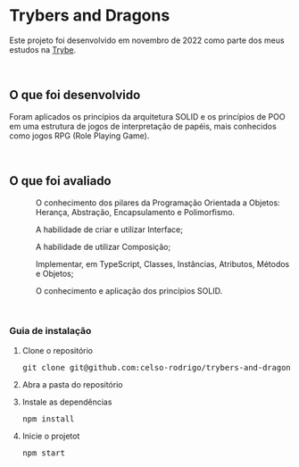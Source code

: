 <h1>Trybers and Dragons</h1>
<p>Este projeto foi desenvolvido em novembro de 2022 como parte dos meus estudos na <a href="https://www.betrybe.com/">Trybe</a>.</p>

<br/>

<h2>O que foi desenvolvido</h2>
<p>Foram aplicados os princípios da arquitetura SOLID e os princípios de POO em uma estrutura de jogos de interpretação de papéis, mais conhecidos como jogos RPG (Role Playing Game).</p>

<br/>

<h2>O que foi avaliado</h2>
<ul>
  <ol> O conhecimento dos pilares da Programação Orientada a Objetos: Herança, Abstração, Encapsulamento e Polimorfismo.</ol>
  <ol>A habilidade de criar e utilizar Interface;</ol>
  <ol>A habilidade de utilizar Composição;</ol>
  <ol>Implementar, em TypeScript, Classes, Instâncias, Atributos, Métodos e Objetos;</ol>
  <ol>O conhecimento e aplicação dos princípios SOLID.</ol>
</ul>

<br/>

<h3>Guia de instalação</h3> 
  <ol>
    <li>
      <p>Clone o repositório</p>
			<pre>git clone git@github.com:celso-rodrigo/trybers-and-dragons.git</pre>
    </li>
    <li>
      <p>Abra a pasta do repositório</p>
    </li>
    <li>
      <p>Instale as dependências</p>
      <pre>npm install</pre>
    </li>
    <li>
      <p>Inicie o projetot</p>
      <pre>npm start</pre>
    </li>
  </ol>
